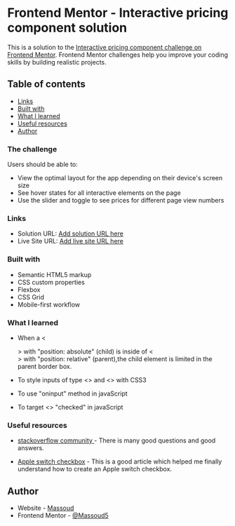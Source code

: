 # Frontend Mentor - Interactive pricing component solution

This is a solution to the [Interactive pricing component challenge on Frontend Mentor](https://www.frontendmentor.io/challenges/interactive-pricing-component-t0m8PIyY8). Frontend Mentor challenges help you improve your coding skills by building realistic projects. 

## Table of contents


- [Links](#links)
- [Built with](#built-with)
- [What I learned](#what-i-learned)
- [Useful resources](#useful-resources)
- [Author](#author)




### The challenge

Users should be able to:

- View the optimal layout for the app depending on their device's screen size
- See hover states for all interactive elements on the page
- Use the slider and toggle to see prices for different page view numbers



### Links

- Solution URL: [Add solution URL here](https://your-solution-url.com)
- Live Site URL: [Add live site URL here](https://your-live-site-url.com)



### Built with

- Semantic HTML5 markup
- CSS custom properties
- Flexbox
- CSS Grid
- Mobile-first workflow


### What I learned

- When a <<div>> with "position: absolute" (child) is inside of <<div>> with "position: relative" (parent),the child element is limited in the parent border box. 

- To style inputs of type <<range>> and <<checkbox>> with CSS3

- To use "oninput" method in javaScript

- To target <<checkbox>> "checked" in javaScript


### Useful resources

- [stackoverflow community ](https://stackoverflow.com/) - There is many good questions and good answers.

- [Apple switch checkbox](https://codeburst.io/pure-css3-input-as-the-ios-checkbox-8b6347d5cefb) - This is a good article which helped me finally understand how to create an Apple switch checkbox.



## Author

- Website - [Massoud]()
- Frontend Mentor - [@Massoud5](https://www.frontendmentor.io/profile/yourusername)